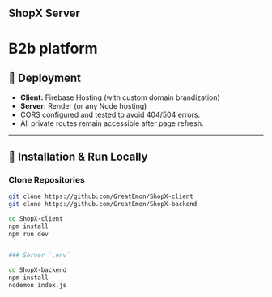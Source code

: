 ## ShopX Server
# B2b platform

## 🚀 Deployment
- **Client:** Firebase Hosting (with custom domain brandization)
- **Server:** Render (or any Node hosting)
- CORS configured and tested to avoid 404/504 errors.
- All private routes remain accessible after page refresh.

---

## 🧩 Installation & Run Locally

### Clone Repositories
```bash
git clone https://github.com/GreatEmon/ShopX-client
git clone https://github.com/GreatEmon/ShopX-backend

cd ShopX-client
npm install
npm run dev


### Server `.env`

cd ShopX-backend
npm install
nodemon index.js
